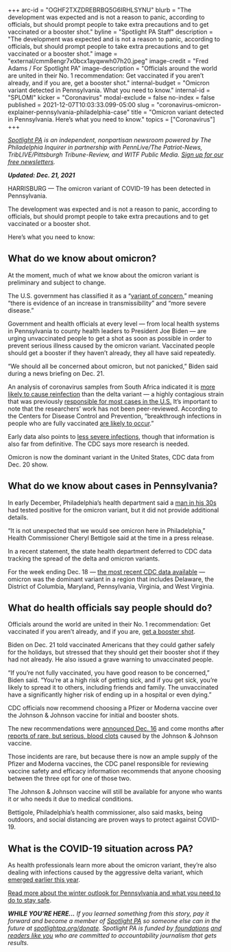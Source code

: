 +++
arc-id = "OGHF2TXZDREBRBQ5G6IRHLSYNU"
blurb = "The development was expected and is not a reason to panic, according to officials, but should prompt people to take extra precautions and to get vaccinated or a booster shot."
byline = "Spotlight PA Staff"
description = "The development was expected and is not a reason to panic, according to officials, but should prompt people to take extra precautions and to get vaccinated or a booster shot."
image = "external/cmm8engr7x0bcx1ayqwwh07h20.jpeg"
image-credit = "Fred Adams / For Spotlight PA"
image-description = "Officials around the world are united in their No. 1 recommendation: Get vaccinated if you aren’t already, and if you are, get a booster shot."
internal-budget = "Omicron variant detected in Pennsylvania. What you need to know."
internal-id = "SPLOMI"
kicker = "Coronavirus"
modal-exclude = false
no-index = false
published = 2021-12-07T10:03:33.099-05:00
slug = "coronavirus-omicron-explainer-pennsylvania-philadelphia-case"
title = "Omicron variant detected in Pennsylvania. Here’s what you need to know."
topics = ["Coronavirus"]
+++

<a href="https://www.spotlightpa.org/"><i>Spotlight PA</i></a><i> is an independent, nonpartisan newsroom powered by The Philadelphia Inquirer in partnership with PennLive/The Patriot-News, TribLIVE/Pittsburgh Tribune-Review, and WITF Public Media. </i><a href="https://www.spotlightpa.org/newsletters"><i>Sign up for our free newsletters</i></a><i>.</i>

<i><b>Updated: Dec. 21, 2021</b></i>

HARRISBURG — The omicron variant of COVID-19 has been detected in Pennsylvania.

The development was expected and is not a reason to panic, according to officials, but should prompt people to take extra precautions and to get vaccinated or a booster shot.

Here’s what you need to know:

<script src="https://www.spotlightpa.org/embed.js" async></script><div data-spl-embed-version="1" data-spl-src="https://www.spotlightpa.org/embeds/newsletter/"></div>

## What do we know about omicron?

At the moment, much of what we know about the omicron variant is preliminary and subject to change.

The U.S. government has classified it as a “<a href="https://www.cdc.gov/coronavirus/2019-ncov/variants/variant-classifications.html?CDC_AA_refVal=https%3A%2F%2Fwww.cdc.gov%2Fcoronavirus%2F2019-ncov%2Fvariants%2Fvariant-info.html#anchor_1632154493691">variant of concern</a>,” meaning “there is evidence of an increase in transmissibility” and “more severe disease.”

Government and health officials at every level — from local health systems in Pennsylvania to county health leaders to President Joe Biden — are urging unvaccinated people to get a shot as soon as possible in order to prevent serious illness caused by the omicron variant. Vaccinated people should get a booster if they haven’t already, they all have said repeatedly.

“We should all be concerned about omicron, but not panicked,” Biden said during a news briefing on Dec. 21.

An analysis of coronavirus samples from South Africa indicated it is <a href="https://www.washingtonpost.com/world/2021/12/03/omicron-covid-variant-delta-reinfection/">more likely to cause reinfection</a> than the delta variant — a highly contagious strain that was previously <a href="https://covid.cdc.gov/covid-data-tracker/#variant-proportions">responsible for most cases in the U.S.</a> It’s important to note that the researchers’ work has not been peer-reviewed. According to the Centers for Disease Control and Prevention, “breakthrough infections in people who are fully vaccinated <a href="https://www.cdc.gov/coronavirus/2019-ncov/variants/omicron-variant.html">are likely to occur</a>.”

Early data also points to <a href="https://www.statnews.com/2021/12/04/omicron-covid19-south-africa-data/">less severe infections</a>, though that information is also far from definitive. The CDC says more research is needed.

Omicron is now the dominant variant in the United States, CDC data from Dec. 20 show.

## What do we know about cases in Pennsylvania?

In early December, Philadelphia’s health department said a <a href="https://www.phila.gov/2021-12-03-first-case-of-covid-19-omicron-variant-identified-in-philadelphia-resident/">man in his 30s</a> had tested positive for the omicron variant, but it did not provide additional details.

“It is not unexpected that we would see omicron here in Philadelphia,” Health Commissioner Cheryl Bettigole said at the time in a press release.

In a recent statement, the state health department deferred to CDC data tracking the spread of the delta and omicron variants.

For the week ending Dec. 18 — <a href="https://covid.cdc.gov/covid-data-tracker/#variant-proportions">the most recent CDC data available</a> — omicron was the dominant variant in a region that includes Delaware, the District of Columbia, Maryland, Pennsylvania, Virginia, and West Virginia.

## What do health officials say people should do?

Officials around the world are united in their No. 1 recommendation: Get vaccinated if you aren’t already, and if you are, <a href="https://www.spotlightpa.org/news/2021/10/pa-where-to-get-covid-booster-shot/">get a booster shot</a>.

Biden on Dec. 21 told vaccinated Americans that they could gather safely for the holidays, but stressed that they should get their booster shot if they had not already. He also issued a grave warning to unvaccinated people.

“If you’re not fully vaccinated, you have good reason to be concerned,” Biden said. “You’re at a high risk of getting sick, and if you get sick, you’re likely to spread it to others, including friends and family. The unvaccinated have a significantly higher risk of ending up in a hospital or even dying.”

CDC officials now recommend choosing a Pfizer or Moderna vaccine over the Johnson &amp; Johnson vaccine for initial and booster shots.

The new recommendations were <a href="https://www.cdc.gov/media/releases/2021/s1216-covid-19-vaccines.html">announced Dec. 16</a> and come months after <a href="https://www.spotlightpa.org/news/2021/10/pa-where-to-get-covid-booster-shot/">reports of rare, but serious, blood clots</a> caused by the Johnson &amp; Johnson vaccine.

<script src="https://www.spotlightpa.org/embed.js" async></script><div data-spl-embed-version="1" data-spl-src="https://www.spotlightpa.org/embeds/donate/?eyebrow_text=SUPPORT%20SPOTLIGHT%20PA&cta_text=YES%2C%20TRIPLE%20MY%20GIFT&teaser_text=Support%20Spotlight%20PA's%20vital%20investigative%20journalism%20for%20Pennsylvania%20and%20for%20a%20limited%20time%2C%20all%20gifts%20will%20be%20TRIPLED."></div>

Those incidents are rare, but because there is now an ample supply of the Pfizer and Moderna vaccines, the CDC panel responsible for reviewing vaccine safety and efficacy information recommends that anyone choosing between the three opt for one of those two.

The Johnson &amp; Johnson vaccine will still be available for anyone who wants it or who needs it due to medical conditions.

Bettigole, Philadelphia’s health commissioner, also said masks, being outdoors, and social distancing are proven ways to protect against COVID-19.

## What is the COVID-19 situation across PA?

As health professionals learn more about the omicron variant, they’re also dealing with infections caused by the aggressive delta variant, which <a href="https://www.spotlightpa.org/news/2021/08/pennsylvania-covid-delta-variant-masks-booster-shots-explainer/">emerged earlier this year</a>.

<a href="https://www.spotlightpa.org/news/2021/12/pa-covid19-cdc-holiday-guide-vaccines/">Read more about the winter outlook for Pennsylvania and what you need to do to stay safe</a>.

<i><b>WHILE YOU’RE HERE...</b></i><i> If you learned something from this story, pay it forward and become a member of </i><a href="https://www.spotlightpa.org/"><i>Spotlight PA</i></a><i> so someone else can in the future at </i><a href="http://spotlightpa.org/donate"><i>spotlightpa.org/donate</i></a><i>. Spotlight PA is funded by</i><a href="https://www.spotlightpa.org/support"><i> foundations</i></a><i> </i><a href="https://www.spotlightpa.org/support"><i>and readers like you</i></a><i> who are committed to accountability journalism that gets results.</i>
